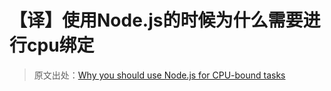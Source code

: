 # 【译】使用Node.js的时候为什么需要进行cpu绑定

> 原文出处：[Why you should use Node.js for CPU-bound tasks](http://neilk.net/blog/2013/04/30/why-you-should-use-nodejs-for-CPU-bound-tasks/)


